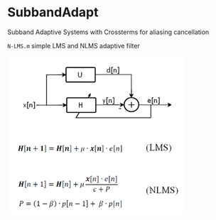 # SubbandAdapt
Subband Adaptive Systems with Crossterms for aliasing cancellation

`N-LMS.m` simple LMS and NLMS adaptive filter

<img src="images/lms.png" width=400>
